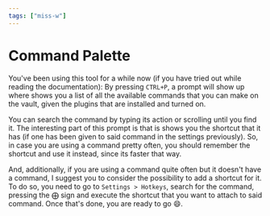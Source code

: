 ```yaml
---
tags: ["miss-w"]
---
```


# Command Palette

You've been using this tool for a while now (if you have tried out while reading the documentation): By pressing `CTRL+P`, a prompt will show up where shows you a list of all the available commands that you can make on the vault, given the plugins that are installed and turned on.

You can search the command by typing its action or scrolling until you find it. The interesting part of this prompt is that is shows you the shortcut that it has (if one has been given to said command in the settings previously). So, in case you are using a command pretty often, you should remember the shortcut and use it instead, since its faster that way.

And, additionally, if you are using a command quite often but it doesn't have a command, I suggest you to consider the possibility to add a shortcut for it. To do so, you need to go to `Settings > Hotkeys`, search for the command, pressing the $\bigoplus$ sign and execute the shortcut that you want to attach to said command. Once that's done, you are ready to go 😄.
